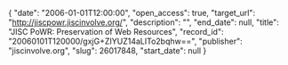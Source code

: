 {
  "date": "2006-01-01T12:00:00", 
  "open_access": true, 
  "target_url": "http://jiscpowr.jiscinvolve.org/", 
  "description": "", 
  "end_date": null, 
  "title": "JISC PoWR: Preservation of Web Resources", 
  "record_id": "20060101T120000/gxjG+ZIYUZ14aLITo2bqhw==", 
  "publisher": "jiscinvolve.org", 
  "slug": 26017848, 
  "start_date": null
}

